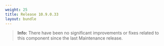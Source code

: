 ```yaml
---
weight: 25
title: Release 10.9.0.33
layout: bundle
---
```


><b>Info:</b> There have been no significant improvements or fixes related to this component since the last Maintenance release.
